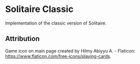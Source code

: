 # Solitaire Classic

Implementation of the classic version of Solitaire.

## Attribution

Game icon on main page created by Hilmy Abiyyu A. - Flaticon: https://www.flaticon.com/free-icons/playing-cards.
